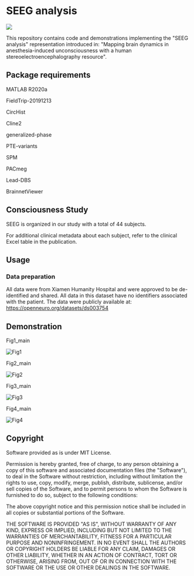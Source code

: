 
# SEEG analysis
![](D:\sen\github_thuwansen\SEEG_analysis_code\SEEG_operation.png)

This repository contains code and demonstrations implementing the "SEEG analysis" representation introduced in: "Mapping brain dynamics in anesthesia-induced unconsciousness with a human stereoelectroencephalography resource".

## Package requirements

MATLAB R2020a

FieldTrip-20191213

CircHist

Cline2

generalized-phase

PTE-variants

SPM

PACmeg

Lead-DBS

BrainnetViewer

Consciousness Study
------------------------------------------

SEEG is organized in our study with a total of 44 subjects.  

For additional clinical metadata about each subject, refer to the clinical Excel table in the publication.

Usage
-----------------

### Data preparation

All data were from Xiamen Humanity Hospital and were approved to be de-identified and shared. All data in this dataset have no identifiers associated with the patient. The data were publicly available at: https://openneuro.org/datasets/ds003754


Demonstration
----------

Fig1_main

![Fig1](D:\sen\github_thuwansen\SEEG_analysis_code\Fig1.png)



Fig2_main

![Fig2](D:\sen\github_thuwansen\SEEG_analysis_code\Fig2.png)

Fig3_main

![Fig3](D:\sen\github_thuwansen\SEEG_analysis_code\Fig3.png)



Fig4_main

![Fig4](D:\sen\github_thuwansen\SEEG_analysis_code\Fig4.png)

## Copyright

Software provided as is under MIT License.

Permission is hereby granted, free of charge, to any person obtaining a copy of this software and associated documentation files (the "Software"), to deal in the Software without restriction, including without limitation the rights to use, copy, modify, merge, publish, distribute, sublicense, and/or sell copies of the Software, and to permit persons to whom the Software is furnished to do so, subject to the following conditions:

The above copyright notice and this permission notice shall be included in all copies or substantial portions of the Software.

THE SOFTWARE IS PROVIDED "AS IS", WITHOUT WARRANTY OF ANY KIND, EXPRESS OR IMPLIED, INCLUDING BUT NOT LIMITED TO THE WARRANTIES OF MERCHANTABILITY, FITNESS FOR A PARTICULAR PURPOSE AND NONINFRINGEMENT. IN NO EVENT SHALL THE AUTHORS OR COPYRIGHT HOLDERS BE LIABLE FOR ANY CLAIM, DAMAGES OR OTHER LIABILITY, WHETHER IN AN ACTION OF CONTRACT, TORT OR OTHERWISE, ARISING FROM, OUT OF OR IN CONNECTION WITH THE SOFTWARE OR THE USE OR OTHER DEALINGS IN THE SOFTWARE.
